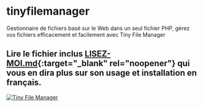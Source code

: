 # tinyfilemanager
Gestionnaire de fichiers basé sur le Web dans un seul fichier PHP, gérez vos fichiers efficacement et facilement avec Tiny File Manager

## Lire le fichier inclus [LISEZ-MOI.md](https://github.com/lechti64/tinyfilemanager/blob/master/LISEZ-MOI.md){:target="_blank" rel="noopener"} qui vous en dira plus sur son usage et installation en français.
[![Tiny File Manager](screenshot.gif)](screenshot.gif)
